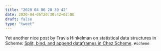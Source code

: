 ```yaml
---
title: "2020 04 06 20 30 42"
date: 2020-04-06T20:30:42+02:00
draft: false
type: "tweet"
---
```

Yet another nice post by Travis Hinkelman on statistical data structures in Scheme: [Split, bind, and append dataframes in Chez Scheme](https://www.travishinkelman.com/posts/split-bind-append-dataframes-chez-scheme/). `#scheme`

